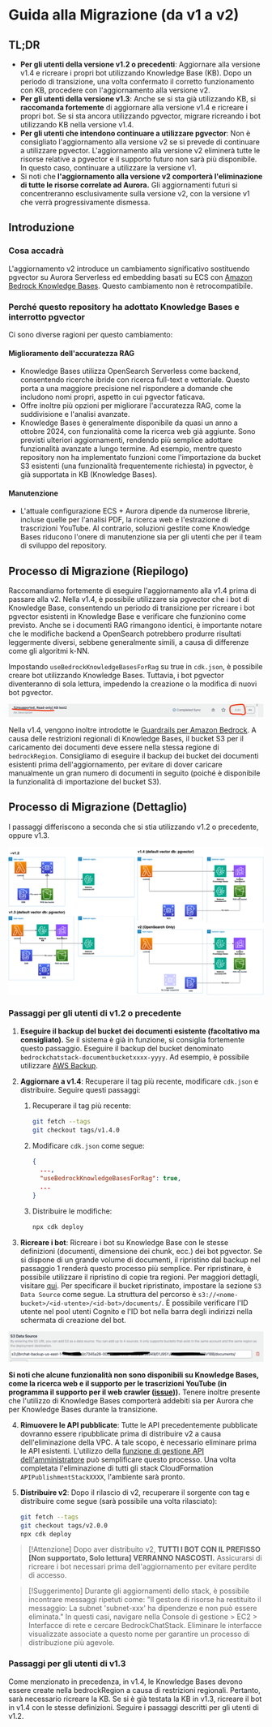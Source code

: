 # Guida alla Migrazione (da v1 a v2)

## TL;DR

- **Per gli utenti della versione v1.2 o precedenti**: Aggiornare alla versione v1.4 e ricreare i propri bot utilizzando Knowledge Base (KB). Dopo un periodo di transizione, una volta confermato il corretto funzionamento con KB, procedere con l'aggiornamento alla versione v2.
- **Per gli utenti della versione v1.3**: Anche se si sta già utilizzando KB, si **raccomanda fortemente** di aggiornare alla versione v1.4 e ricreare i propri bot. Se si sta ancora utilizzando pgvector, migrare ricreando i bot utilizzando KB nella versione v1.4.
- **Per gli utenti che intendono continuare a utilizzare pgvector**: Non è consigliato l'aggiornamento alla versione v2 se si prevede di continuare a utilizzare pgvector. L'aggiornamento alla versione v2 eliminerà tutte le risorse relative a pgvector e il supporto futuro non sarà più disponibile. In questo caso, continuare a utilizzare la versione v1.
- Si noti che **l'aggiornamento alla versione v2 comporterà l'eliminazione di tutte le risorse correlate ad Aurora.** Gli aggiornamenti futuri si concentreranno esclusivamente sulla versione v2, con la versione v1 che verrà progressivamente dismessa.

## Introduzione

### Cosa accadrà

L'aggiornamento v2 introduce un cambiamento significativo sostituendo pgvector su Aurora Serverless ed embedding basati su ECS con [Amazon Bedrock Knowledge Bases](https://docs.aws.amazon.com/bedrock/latest/userguide/knowledge-base.html). Questo cambiamento non è retrocompatibile.

### Perché questo repository ha adottato Knowledge Bases e interrotto pgvector

Ci sono diverse ragioni per questo cambiamento:

#### Miglioramento dell'accuratezza RAG

- Knowledge Bases utilizza OpenSearch Serverless come backend, consentendo ricerche ibride con ricerca full-text e vettoriale. Questo porta a una maggiore precisione nel rispondere a domande che includono nomi propri, aspetto in cui pgvector faticava.
- Offre inoltre più opzioni per migliorare l'accuratezza RAG, come la suddivisione e l'analisi avanzate.
- Knowledge Bases è generalmente disponibile da quasi un anno a ottobre 2024, con funzionalità come la ricerca web già aggiunte. Sono previsti ulteriori aggiornamenti, rendendo più semplice adottare funzionalità avanzate a lungo termine. Ad esempio, mentre questo repository non ha implementato funzioni come l'importazione da bucket S3 esistenti (una funzionalità frequentemente richiesta) in pgvector, è già supportata in KB (Knowledge Bases).

#### Manutenzione

- L'attuale configurazione ECS + Aurora dipende da numerose librerie, incluse quelle per l'analisi PDF, la ricerca web e l'estrazione di trascrizioni YouTube. Al contrario, soluzioni gestite come Knowledge Bases riducono l'onere di manutenzione sia per gli utenti che per il team di sviluppo del repository.

## Processo di Migrazione (Riepilogo)

Raccomandiamo fortemente di eseguire l'aggiornamento alla v1.4 prima di passare alla v2. Nella v1.4, è possibile utilizzare sia pgvector che i bot di Knowledge Base, consentendo un periodo di transizione per ricreare i bot pgvector esistenti in Knowledge Base e verificare che funzionino come previsto. Anche se i documenti RAG rimangono identici, è importante notare che le modifiche backend a OpenSearch potrebbero produrre risultati leggermente diversi, sebbene generalmente simili, a causa di differenze come gli algoritmi k-NN.

Impostando `useBedrockKnowledgeBasesForRag` su true in `cdk.json`, è possibile creare bot utilizzando Knowledge Bases. Tuttavia, i bot pgvector diventeranno di sola lettura, impedendo la creazione o la modifica di nuovi bot pgvector.

![](../imgs/v1_to_v2_readonly_bot.png)

Nella v1.4, vengono inoltre introdotte le [Guardrails per Amazon Bedrock](https://aws.amazon.com/jp/bedrock/guardrails/). A causa delle restrizioni regionali di Knowledge Bases, il bucket S3 per il caricamento dei documenti deve essere nella stessa regione di `bedrockRegion`. Consigliamo di eseguire il backup dei bucket dei documenti esistenti prima dell'aggiornamento, per evitare di dover caricare manualmente un gran numero di documenti in seguito (poiché è disponibile la funzionalità di importazione del bucket S3).

## Processo di Migrazione (Dettaglio)

I passaggi differiscono a seconda che si stia utilizzando v1.2 o precedente, oppure v1.3.

![](../imgs/v1_to_v2_arch.png)

### Passaggi per gli utenti di v1.2 o precedente

1. **Eseguire il backup del bucket dei documenti esistente (facoltativo ma consigliato).** Se il sistema è già in funzione, si consiglia fortemente questo passaggio. Eseguire il backup del bucket denominato `bedrockchatstack-documentbucketxxxx-yyyy`. Ad esempio, è possibile utilizzare [AWS Backup](https://docs.aws.amazon.com/aws-backup/latest/devguide/s3-backups.html).

2. **Aggiornare a v1.4**: Recuperare il tag più recente, modificare `cdk.json` e distribuire. Seguire questi passaggi:

   1. Recuperare il tag più recente:
      ```bash
      git fetch --tags
      git checkout tags/v1.4.0
      ```
   2. Modificare `cdk.json` come segue:
      ```json
      {
        ...,
        "useBedrockKnowledgeBasesForRag": true,
        ...
      }
      ```
   3. Distribuire le modifiche:
      ```bash
      npx cdk deploy
      ```

3. **Ricreare i bot**: Ricreare i bot su Knowledge Base con le stesse definizioni (documenti, dimensione dei chunk, ecc.) dei bot pgvector. Se si dispone di un grande volume di documenti, il ripristino dal backup nel passaggio 1 renderà questo processo più semplice. Per ripristinare, è possibile utilizzare il ripristino di copie tra regioni. Per maggiori dettagli, visitare [qui](https://docs.aws.amazon.com/aws-backup/latest/devguide/restoring-s3.html). Per specificare il bucket ripristinato, impostare la sezione `S3 Data Source` come segue. La struttura del percorso è `s3://<nome-bucket>/<id-utente>/<id-bot>/documents/`. È possibile verificare l'ID utente nel pool utenti Cognito e l'ID bot nella barra degli indirizzi nella schermata di creazione del bot.

![](../imgs/v1_to_v2_KB_s3_source.png)

**Si noti che alcune funzionalità non sono disponibili su Knowledge Bases, come la ricerca web e il supporto per le trascrizioni YouTube (in programma il supporto per il web crawler ([issue](https://github.com/aws-samples/bedrock-claude-chat/issues/557))).** Tenere inoltre presente che l'utilizzo di Knowledge Bases comporterà addebiti sia per Aurora che per Knowledge Bases durante la transizione.

4. **Rimuovere le API pubblicate**: Tutte le API precedentemente pubblicate dovranno essere ripubblicate prima di distribuire v2 a causa dell'eliminazione della VPC. A tale scopo, è necessario eliminare prima le API esistenti. L'utilizzo della [funzione di gestione API dell'amministratore](../ADMINISTRATOR_it-IT.md) può semplificare questo processo. Una volta completata l'eliminazione di tutti gli stack CloudFormation `APIPublishmentStackXXXX`, l'ambiente sarà pronto.

5. **Distribuire v2**: Dopo il rilascio di v2, recuperare il sorgente con tag e distribuire come segue (sarà possibile una volta rilasciato):
   ```bash
   git fetch --tags
   git checkout tags/v2.0.0
   npx cdk deploy
   ```

> [!Attenzione]
> Dopo aver distribuito v2, **TUTTI I BOT CON IL PREFISSO [Non supportato, Solo lettura] VERRANNO NASCOSTI.** Assicurarsi di ricreare i bot necessari prima dell'aggiornamento per evitare perdite di accesso.

> [!Suggerimento]
> Durante gli aggiornamenti dello stack, è possibile incontrare messaggi ripetuti come: "Il gestore di risorse ha restituito il messaggio: La subnet 'subnet-xxx' ha dipendenze e non può essere eliminata." In questi casi, navigare nella Console di gestione > EC2 > Interfacce di rete e cercare BedrockChatStack. Eliminare le interfacce visualizzate associate a questo nome per garantire un processo di distribuzione più agevole.

### Passaggi per gli utenti di v1.3

Come menzionato in precedenza, in v1.4, le Knowledge Bases devono essere create nella bedrockRegion a causa di restrizioni regionali. Pertanto, sarà necessario ricreare la KB. Se si è già testata la KB in v1.3, ricreare il bot in v1.4 con le stesse definizioni. Seguire i passaggi descritti per gli utenti di v1.2.